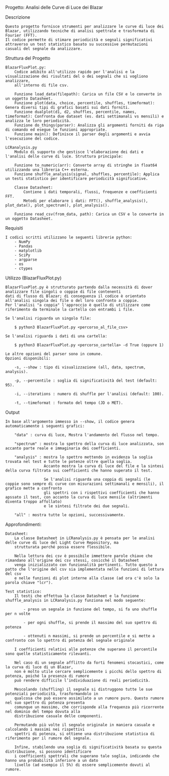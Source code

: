 Progetto: Analisi delle Curve di Luce dei Blazar

Descrizione

    Questo progetto fornisce strumenti per analizzare le curve di luce dei Blazar, utilizzando tecniche di analisi spettrale e trasformata di Fourier (FFT).
    Il codice permette di stimare periodicità e segnali significativi attraverso un test statistico basato su successive permutazioni casuali del segnale da analizzare.

Struttura del Progetto

    BlazarFluxPlot.py:
        Codice adibito all'utilizzo rapido per l'analisi e la visualizzazione dei risultati del o dei segnali che si vogliono analizzare,
        all'interno di file csv.

        Funzione load_data(filepath): Carica un file CSV e lo converte in un oggetto Datasheet.
        Funzione plot(data, choice, percentile, shuffles, timeformat): Genera diversi tipi di grafici basati sui dati forniti.
        Funzione dualplot(d1, d2, shuffles, percentile, names, timeformat): Confronta due dataset (es. dati settimanali vs mensili) e analizza le loro periodicità.
        Funzione do_things(parser): Analizza gli argomenti forniti da riga di comando ed esegue le funzioni appropriate.
        Funzione main(): Definisce il parser degli argomenti e avvia l'esecuzione del codice.

    LCRanalysis.py
        Modulo di supporto che gestisce l'elaborazione dei dati e l'analisi delle curve di luce. Struttura principale:

        Funzione to_numeric(arr): Converte array di stringhe in float64 utilizzando una libreria C++ esterna.
        Funzione shuffle_analysis(signal, shuffles, percentile): Applica un testi statistico per identificare periodicità significative.
        
        Classe Datasheet:
            Contiene i dati temporali, flussi, frequenze e coefficienti FFT.
            Metodi per elaborare i dati: FFT(), shuffle_analysis(), plot_data(), plot_spectrum(), plot_analysis().
        
        Funzione read_csv(from_data, path): Carica un CSV e lo converte in un oggetto Datasheet.

Requisiti

    I codici scritti utilizzano le seguenti librerie python:
        - NumPy
        - Pandas
        - matplotlib
        - SciPy
        - argparse
        - os
        - ctypes

Utilizzo (BlazarFluxPlot.py)

    BlazarFluxPlot.py è strutturato partendo dalla necessità di dover analizzare file singoli o coppie di file contenenti 
    dati di flusso di Blazar; di conseguenza il codice è orientato all'analisi singola dei file o del loro confronto a coppie.
    Per l'analisi "a coppia" l'approccio è quello di utilizzare come riferimento da terminale la cartella con entrambi i file.
    
    Se l'analisi riguarda un singolo file:
        
        $ python3 BlazarFluxPlot.py <percorso_al_file_csv>

    Se l'analisi riguarda i dati di una cartella:

        $ python3 BlazarFluxPlot.py <percorso_cartella> -d True (oppure 1)

    Le altre opzioni del parser sono in comune.
    Opzioni disponibili:

        -s, --show : tipo di visualizzazione (all, data, spectrum, analysis).

        -p, --percentile : soglia di significatività del test (default: 95).

        -i, --iterations : numero di shuffle per l'analisi (default: 100).

        -t, --timeformat : formato del tempo (JD o MET).

Output

    In base all'argomento immesso in --show, il codice genera automaticamente i seguenti grafici:

        "data" : curva di luce, Mostra l'andamento del flusso nel tempo.

        "spectrum" : mostra lo spettro della curva di luce analizzata, son accanto parte reale e immaginaria dei coefficienti.

        "analysis" : mostra lo spettro mettendo in evidenza la soglia trovata nel test e tutte le potenze oltre quella soglia. 
                     Accanto mostra la curva di luce del file e la sintesi della curva filtrata sui coefficienti che hanno superato il test.

                     Se l'analisi riguarda una coppia di segnali (le coppie sono sempre di curve con misurazioni settimanali e mensili), il grafico mette a confronto
                     gli spettri con i rispettivi coefficienti che hanno apssato il test, con accanto la curva di luce mensile (altrimenti diventa troppo affollato)
                     e le sintesi filtrate dei due segnali.
        
        "all" : mostra tutte le opzioni, successivamente.

Approfondimenti:

    Datasheet:
        La classe Datasheet in LCRanalysis.py è pensata per le analisi delle curve di luce del Light Curve Repository, ma 
        strutturata perché possa essere flessibile.

        Nella lettura dei csv è possibile immettere parole chiave che rimandano all'origine dei csv stessi, cosicché il Datasheet
        venga inizializzato con funzionalità pertinenti. Tutto questo a patto che l'origine del csv sia implementata nelle funzioni di lettura del csv
        e nelle funzioni di plot interne alla classe (ad ora c'è solo la parola chiave "lcr").

    Test statistico:
        Il testi che effettua la classe Datasheet e la funzione shuffle_analysis in LCRanalysis.py funziona nel modo seguente:

            - preso un segnale in funzione del tempo, si fa uno shuffle per n volte

            - per ogni shuffle, si prende il massimo del suo spettro di potenza

            - ottenuti n massimi, si prende un percentile e si mette a confronto con lo spettro di potenza del segnale originale

        I coefficienti relativi alle potenze che superano il percentile sono quelle statisticamente rilevanti.

        Nel caso di un segnale afflitto da forti fenomeni stocastici, come la curva di luce di un Blazar,
        non è molto utile cercare semplicemente i picchi dello spettro di potenza, poiché la presenza di rumore
        può rendere difficile l’individuazione di reali periodicità. 
        
        Mescolando (shuffling) il segnale si distruggono tutte le sue potenziali periodicità, trasformandolo in 
        qualcosa che può essere assimilato a un rumore puro. Questo rumore nel suo spettro di potenza presenta 
        comunque un massimo, che corrisponde alla frequenza più ricorrente nel dominio del tempo dovuta alla 
        distribuzione casuale delle componenti.

        Permutando più volte il segnale originale in maniera casuale e calcolando i massimi nei rispettivi 
        spettri di potenza, si ottiene una distribuzione statistica di riferimento per il rumore del segnale. 
        
        Infine, stabilendo una soglia di significatività basata su questa distribuzione, si possono identificare 
        i coefficienti spettrali che superano tale soglia, indicando che hanno una probabilità inferiore a un dato 
        livello (ad esempio il 5%) di essere semplicemente dovuti al rumore.